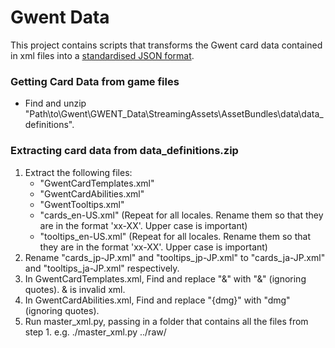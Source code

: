 # Gwent Data
This project contains scripts that transforms the Gwent card data contained in xml files into a [standardised JSON format](standard-format.json).

### Getting Card Data from game files
* Find and unzip "Path\to\Gwent\GWENT_Data\StreamingAssets\AssetBundles\data\data_definitions".

### Extracting card data from data_definitions.zip
1. Extract the following files:
    * "GwentCardTemplates.xml"
    * "GwentCardAbilities.xml"
    * "GwentTooltips.xml"
    * "cards_en-US.xml" (Repeat for all locales. Rename them so that they are in the format 'xx-XX'. Upper case is important)
    * "tooltips_en-US.xml" (Repeat for all locales. Rename them so that they are in the format 'xx-XX'. Upper case is important)
2. Rename "cards_jp-JP.xml" and "tooltips_jp-JP.xml" to "cards_ja-JP.xml" and "tooltips_ja-JP.xml" respectively.
3. In GwentCardTemplates.xml, Find and replace "&" with "&amp;" (ignoring quotes). & is invalid xml.
4. In GwentCardAbilities.xml, Find and replace "{dmg}" with "dmg" (ignoring quotes).
5. Run master_xml.py, passing in a folder that contains all the files from step 1.
    e.g. ./master_xml.py ../raw/
